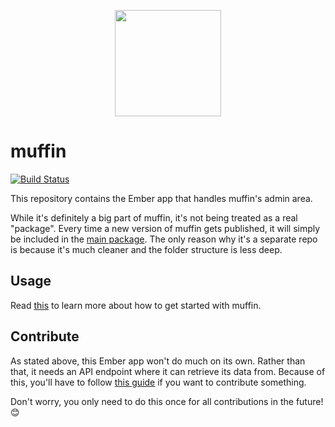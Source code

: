 <p align="center">
  <a href="http://muffin.cafe">
    <img src="http://i.imgur.com/buhMCWz.png" width="170">
  </a>
</p>

# muffin

[![Build Status](https://travis-ci.org/muffinjs/client.svg?branch=master)](https://travis-ci.org/muffinjs/client)

This repository contains the Ember app that handles muffin's admin area.

While it's definitely a big part of muffin, it's not being treated as a real "package". Every time a new version of muffin gets published, it will simply be included in the [main package](https://github.com/muffinjs/cli). The only reason why it's a separate repo is because it's much cleaner and the folder structure is less deep.

## Usage

Read [this](https://github.com/muffinjs/server#use-me) to learn more about how to get started with muffin.

## Contribute

As stated above, this Ember app won't do much on its own. Rather than that, it needs an API endpoint where it can retrieve its data from. Because of this, you'll have to follow [this guide](https://github.com/muffinjs/server/blob/master/CONTRIBUTING.md) if you want to contribute something.

Don't worry, you only need to do this once for all contributions in the future! :blush:
